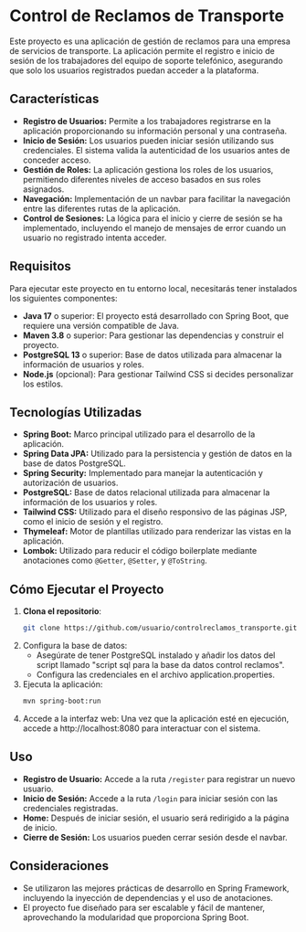 # Control de Reclamos de Transporte

Este proyecto es una aplicación de gestión de reclamos para una empresa de servicios de transporte. La aplicación permite el registro e inicio de sesión de los trabajadores del equipo de soporte telefónico, asegurando que solo los usuarios registrados puedan acceder a la plataforma.

## Características

- **Registro de Usuarios:** Permite a los trabajadores registrarse en la aplicación proporcionando su información personal y una contraseña.
- **Inicio de Sesión:** Los usuarios pueden iniciar sesión utilizando sus credenciales. El sistema valida la autenticidad de los usuarios antes de conceder acceso.
- **Gestión de Roles:** La aplicación gestiona los roles de los usuarios, permitiendo diferentes niveles de acceso basados en sus roles asignados.
- **Navegación:** Implementación de un navbar para facilitar la navegación entre las diferentes rutas de la aplicación.
- **Control de Sesiones:** La lógica para el inicio y cierre de sesión se ha implementado, incluyendo el manejo de mensajes de error cuando un usuario no registrado intenta acceder.

## Requisitos

Para ejecutar este proyecto en tu entorno local, necesitarás tener instalados los siguientes componentes:

- **Java 17** o superior: El proyecto está desarrollado con Spring Boot, que requiere una versión compatible de Java.
- **Maven 3.8** o superior: Para gestionar las dependencias y construir el proyecto.
- **PostgreSQL 13** o superior: Base de datos utilizada para almacenar la información de usuarios y roles.
- **Node.js** (opcional): Para gestionar Tailwind CSS si decides personalizar los estilos.

## Tecnologías Utilizadas

- **Spring Boot:** Marco principal utilizado para el desarrollo de la aplicación.
- **Spring Data JPA:** Utilizado para la persistencia y gestión de datos en la base de datos PostgreSQL.
- **Spring Security:** Implementado para manejar la autenticación y autorización de usuarios.
- **PostgreSQL:** Base de datos relacional utilizada para almacenar la información de los usuarios y roles.
- **Tailwind CSS:** Utilizado para el diseño responsivo de las páginas JSP, como el inicio de sesión y el registro.
- **Thymeleaf:** Motor de plantillas utilizado para renderizar las vistas en la aplicación.
- **Lombok:** Utilizado para reducir el código boilerplate mediante anotaciones como `@Getter`, `@Setter`, y `@ToString`.

## Cómo Ejecutar el Proyecto

1. **Clona el repositorio**:
   ```bash
   git clone https://github.com/usuario/controlreclamos_transporte.git
2. Configura la base de datos:
   - Asegúrate de tener PostgreSQL instalado y añadir los datos del script llamado "script sql para la base da datos control reclamos".
   - Configura las credenciales en el archivo application.properties.
4. Ejecuta la aplicación:
   ```bash
   mvn spring-boot:run
5. Accede a la interfaz web: Una vez que la aplicación esté en ejecución, accede a http://localhost:8080 para interactuar con el sistema.

## Uso

- **Registro de Usuario:** Accede a la ruta `/register` para registrar un nuevo usuario.
- **Inicio de Sesión:** Accede a la ruta `/login` para iniciar sesión con las credenciales registradas.
- **Home:** Después de iniciar sesión, el usuario será redirigido a la página de inicio.
- **Cierre de Sesión:** Los usuarios pueden cerrar sesión desde el navbar.

## Consideraciones

- Se utilizaron las mejores prácticas de desarrollo en Spring Framework, incluyendo la inyección de dependencias y el uso de anotaciones.
- El proyecto fue diseñado para ser escalable y fácil de mantener, aprovechando la modularidad que proporciona Spring Boot.
